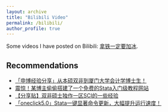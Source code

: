 ```yaml
---
layout: archive
title: "Bilibili Video"
permalink: /bilibili/
author_profile: true
---
```


Some videos I have posted on Bilibili: [拿铁一定要加冰](https://space.bilibili.com/40545247).

## Recommendations

- [「申博经验分享」从本硕双非到厦门大学会计学博士生！](https://www.bilibili.com/video/BV1na4y1K784/)
- [震惊！某博主偷偷搭建了一个免费的Stata入门级教程网站](https://www.bilibili.com/video/BV15u4y1F7p2/)
- [【分享贴】双非硕士独作一区SCI的一些经验](https://www.bilibili.com/video/BV1De411A7ea/)
- [「oneclick5.0」Stata一键显著命令更新，大幅提升运行速度！](https://www.bilibili.com/video/BV1qL41117ep/)

